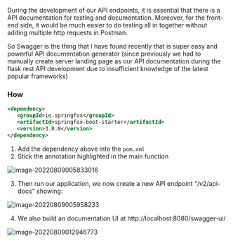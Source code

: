 During the development of our API endpoints, it is essential that there is a API documentation for testing and documentation. Moreover, for the front-end side, it would be much easier to do testing all in together without adding multiple http requests in Postman. 

So Swagger is the thing that I have found recently that is super easy and powerful API documentation generator (since previously we had to manually create server landing page as our API documentation during the flask rest API development due to insufficient knowledge of the latest popular frameworks) 



### How

```xml
<dependency>
   <groupId>io.springfox</groupId>
   <artifactId>springfox-boot-starter</artifactId>
   <version>3.0.0</version>
</dependency>
```

1. Add the dependency above into the `pom.xml` 
2. Stick the annotation highlighted in the main function

![image-20220809005833016](images/image-20220809005833016.png)

3. Then run our application, we now create a new API endpoint "/v2/api-docs" showing:

![image-20220809005958233](images/image-20220809005958233.png)



4. We also build an documentation UI at http://localhost:8080/swagger-ui/

![image-20220809012946773](images/image-20220809012946773.png)